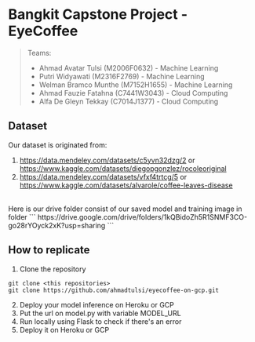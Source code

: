 # Bangkit Capstone Project - EyeCoffee
> Teams:
>   - Ahmad Avatar Tulsi    (M2006F0632) - Machine Learning 
>   - Putri Widyawati       (M2316F2769) - Machine Learning
>   - Welman Bramco Munthe  (M7152H1655) - Machine Learning
>   - Ahmad Fauzie Fatahna  (C7441W3043) - Cloud Computing
>   - Alfa De Gleyn Tekkay  (C7014J1377) - Cloud Computing

## Dataset
Our dataset is originated from:
1. https://data.mendeley.com/datasets/c5yvn32dzg/2  or https://www.kaggle.com/datasets/diegopgonzlez/rocoleoriginal
2. https://data.mendeley.com/datasets/vfxf4trtcg/5  or https://www.kaggle.com/datasets/alvarole/coffee-leaves-disease
<br> 
Here is our drive folder consist of our saved model and training image in folder
```
https://drive.google.com/drive/folders/1kQBidoZh5R1SNMF3CO-go28rYOyck2xK?usp=sharing
```

## How to replicate

1. Clone the repository

```
git clone <this repositories>
git clone https://github.com/ahmadtulsi/eyecoffee-on-gcp.git
```

2. Deploy your model inference on Heroku or GCP
3. Put the url on model.py with variable MODEL_URL
4. Run locally using Flask to check if there's an error
5. Deploy it on Heroku or GCP